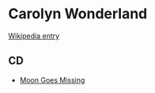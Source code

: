 # Carolyn Wonderland

[Wikipedia entry](https://en.wikipedia.org/wiki/Carolyn_Wonderland)

## CD

- [Moon Goes Missing](Moon_Goes_Missing.md)
